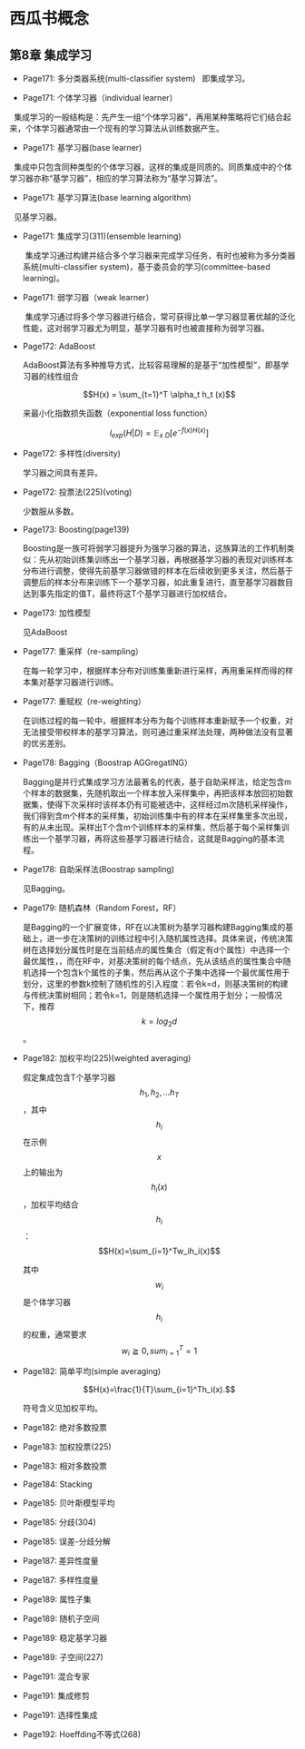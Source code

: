 # 西瓜书概念
## 第8章 集成学习
- Page171: 多分类器系统(multi-classifier system)
  
    即集成学习。

- Page171: 个体学习器（individual learner）

    集成学习的一般结构是：先产生一组“个体学习器”，再用某种策略将它们结合起来，个体学习器通常由一个现有的学习算法从训练数据产生。

- Page171: 基学习器(base learner)

    集成中只包含同种类型的个体学习器，这样的集成是同质的。同质集成中的个体学习器亦称“基学习器”，相应的学习算法称为“基学习算法”。

- Page171: 基学习算法(base learning algorithm)

    见基学习器。

- Page171: 集成学习(311)(ensemble learning)

    集成学习通过构建并结合多个学习器来完成学习任务，有时也被称为多分类器系统(multi-classifier system)，基于委员会的学习(committee-based learning)。

- Page171: 弱学习器（weak learner）

    集成学习通过将多个学习器进行结合，常可获得比单一学习器显著优越的泛化性能，这对弱学习器尤为明显，基学习器有时也被直接称为弱学习器。

- Page172: AdaBoost

    AdaBoost算法有多种推导方式，比较容易理解的是基于“加性模型”，即基学习器的线性组合

    $$H(x) = \sum_{t=1}^T \alpha_t h_t (x)$$

    来最小化指数损失函数（exponential loss function）

    $$l_{exp}(H|D) = \mathbb{E}_{x~D}[e^{-f(x)H(x)}]$$

- Page172: 多样性(diversity)

    学习器之间具有差异。

- Page172: 投票法(225)(voting)

    少数服从多数。

- Page173: Boosting(page139)

    Boosting是一族可将弱学习器提升为强学习器的算法，这族算法的工作机制类似：先从初始训练集训练出一个基学习器，再根据基学习器的表现对训练样本分布进行调整，使得先前基学习器做错的样本在后续收到更多关注，然后基于调整后的样本分布来训练下一个基学习器，如此重复进行，直至基学习器数目达到事先指定的值T，最终将这T个基学习器进行加权结合。

- Page173: 加性模型

    见AdaBoost

- Page177: 重采样（re-sampling）

    在每一轮学习中，根据样本分布对训练集重新进行采样，再用重采样而得的样本集对基学习器进行训练。

- Page177: 重赋权（re-weighting）

    在训练过程的每一轮中，根据样本分布为每个训练样本重新赋予一个权重，对无法接受带权样本的基学习算法，则可通过重采样法处理，两种做法没有显著的优劣差别。

- Page178: Bagging（Boostrap AGGregatING）

    Bagging是并行式集成学习方法最著名的代表，基于自助采样法，给定包含m个样本的数据集，先随机取出一个样本放入采样集中，再把该样本放回初始数据集，使得下次采样时该样本仍有可能被选中，这样经过m次随机采样操作，我们得到含m个样本的采样集，初始训练集中有的样本在采样集里多次出现，有的从未出现。采样出T个含m个训练样本的采样集，然后基于每个采样集训练出一个基学习器，再将这些基学习器进行结合，这就是Bagging的基本流程。

- Page178: 自助采样法(Boostrap sampling)

    见Bagging。
- Page179: 随机森林（Random Forest，RF）

    是Bagging的一个扩展变体，RF在以决策树为基学习器构建Bagging集成的基础上，进一步在决策树的训练过程中引入随机属性选择。具体来说，传统决策树在选择划分属性时是在当前结点的属性集合（假定有d个属性）中选择一个最优属性，，而在RF中，对基决策树的每个结点，先从该结点的属性集合中随机选择一个包含k个属性的子集，然后再从这个子集中选择一个最优属性用于划分，这里的参数k控制了随机性的引入程度：若令k=d，则基决策树的构建与传统决策树相同；若令k=1，则是随机选择一个属性用于划分；一般情况下，推荐$$k=log_2d$$。

- Page182: 加权平均(225)(weighted averaging)

    假定集成包含T个基学习器$${h_1,h_2,...h_T}$$，其中$$h_i$$在示例$$x$$上的输出为$$h_i(x)$$，加权平均结合$$h_i$$：
    $$H(x)=\sum_{i=1}^Tw_ih_i(x)$$

    其中$$w_i$$是个体学习器$$h_i$$的权重，通常要求$$w_i\geqq0, sum_{i=1}^T=1$$

- Page182: 简单平均(simple averaging)

    $$H(x)=\frac{1}{T}\sum_{i=1}^Th_i(x).$$

    符号含义见加权平均。

- Page182: 绝对多数投票
- Page183: 加权投票(225)
- Page183: 相对多数投票
- Page184: Stacking
- Page185: 贝叶斯模型平均
- Page185: 分歧(304)
- Page185: 误差-分歧分解
- Page187: 差异性度量
- Page187: 多样性度量
- Page189: 属性子集
- Page189: 随机子空间
- Page189: 稳定基学习器
- Page189: 子空间(227)
- Page191: 混合专家
- Page191: 集成修剪
- Page191: 选择性集成
- Page192: Hoeffding不等式(268)
